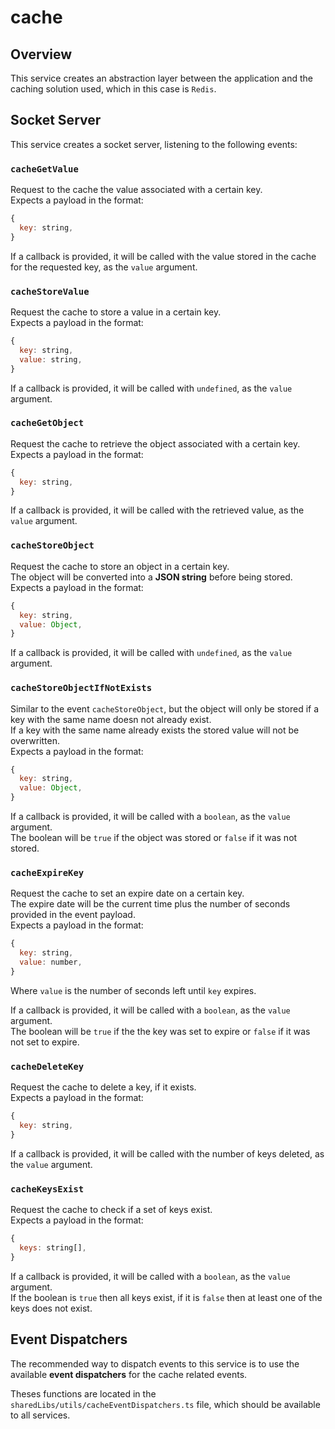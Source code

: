 # cache

## Overview

This service creates an abstraction layer between the application and the caching solution used, which in this case is `Redis`.

## Socket Server

This service creates a socket server, listening to the following events:

### `cacheGetValue`

Request to the cache the value associated with a certain key.  
Expects a payload in the format:

```js
{
  key: string,
}
```

If a callback is provided, it will be called with the value stored in the cache for the requested key, as the `value` argument.

### `cacheStoreValue`

Request the cache to store a value in a certain key.  
Expects a payload in the format:

```js
{
  key: string,
  value: string,
}
```

If a callback is provided, it will be called with `undefined`, as the `value` argument.

### `cacheGetObject`

Request the cache to retrieve the object associated with a certain key.  
Expects a payload in the format:

```js
{
  key: string,
}
```

If a callback is provided, it will be called with the retrieved value, as the `value` argument.

### `cacheStoreObject`

Request the cache to store an object in a certain key.  
The object will be converted into a **JSON string** before being stored.  
Expects a payload in the format:

```js
{
  key: string,
  value: Object,
}
```

If a callback is provided, it will be called with `undefined`, as the `value` argument.

### `cacheStoreObjectIfNotExists`

Similar to the event `cacheStoreObject`, but the object will only be stored if a key with the same name doesn not already exist.  
If a key with the same name already exists the stored value will not be overwritten.  
Expects a payload in the format:

```js
{
  key: string,
  value: Object,
}
```

If a callback is provided, it will be called with a `boolean`, as the `value` argument.  
The boolean will be `true` if the object was stored or `false` if it was not stored.

### `cacheExpireKey`

Request the cache to set an expire date on a certain key.  
The expire date will be the current time plus the number of seconds provided in the event payload.  
Expects a payload in the format:

```js
{
  key: string,
  value: number,
}
```

Where `value` is the number of seconds left until `key` expires.  

If a callback is provided, it will be called with a `boolean`, as the `value` argument.  
The boolean will be `true` if the the key was set to expire or `false` if it was not set to expire.

### `cacheDeleteKey`

Request the cache to delete a key, if it exists.  
Expects a payload in the format:

```js
{
  key: string,
}
```

If a callback is provided, it will be called with the number of keys deleted, as the `value` argument.

### `cacheKeysExist`

Request the cache to check if a set of keys exist.  
Expects a payload in the format:

```js
{
  keys: string[],
}
```

If a callback is provided, it will be called with a `boolean`, as the `value` argument.  
If the boolean is `true` then all keys exist, if it is `false` then at least one of the keys does not exist.

## Event Dispatchers

The recommended way to dispatch events to this service is to use the available **event dispatchers** for the cache related events.  

Theses functions are located in the `sharedLibs/utils/cacheEventDispatchers.ts` file, which should be available to all services.